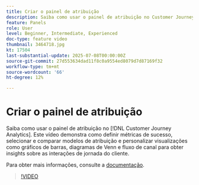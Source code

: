 ```yaml
---
title: Criar o painel de atribuição
description: Saiba como usar o painel de atribuição no Customer Journey Analytics.
feature: Panels
role: User
level: Beginner, Intermediate, Experienced
doc-type: feature video
thumbnail: 3464718.jpg
kt: 17504
last-substantial-update: 2025-07-08T00:00:00Z
source-git-commit: 27d553634dad11f8c0a9554ed8079d7d87169f32
workflow-type: tm+mt
source-wordcount: '66'
ht-degree: 12%

---
```


# Criar o painel de atribuição

Saiba como usar o painel de atribuição no [!DNL Customer Journey Analytics]. Este vídeo demonstra como definir métricas de sucesso, selecionar e comparar modelos de atribuição e personalizar visualizações como gráficos de barras, diagramas de Venn e fluxo de canal para obter insights sobre as interações de jornada do cliente.

Para obter mais informações, consulte a [documentação](https://experienceleague.adobe.com/pt-br/docs/analytics-platform/using/cja-workspace/panels/attribution).

>[!VIDEO](https://video.tv.adobe.com/v/3464718/?learn=on)